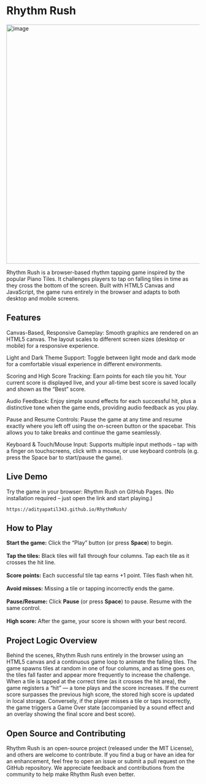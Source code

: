 # Rhythm Rush

<img width="1391" height="623" alt="image" src="https://github.com/user-attachments/assets/1afa5af5-e8c1-4498-be9f-5d6fc921af05" />

Rhythm Rush is a browser-based rhythm tapping game inspired by the popular Piano Tiles. It challenges players to tap on falling tiles in time as they cross the bottom of the screen. Built with HTML5 Canvas and JavaScript, the game runs entirely in the browser and adapts to both desktop and mobile screens.

## Features

Canvas-Based, Responsive Gameplay: Smooth graphics are rendered on an HTML5 canvas. The layout scales to different screen sizes (desktop or mobile) for a responsive experience.

Light and Dark Theme Support: Toggle between light mode and dark mode for a comfortable visual experience in different environments.

Scoring and High Score Tracking: Earn points for each tile you hit. Your current score is displayed live, and your all-time best score is saved locally and shown as the “Best” score.

Audio Feedback: Enjoy simple sound effects for each successful hit, plus a distinctive tone when the game ends, providing audio feedback as you play.

Pause and Resume Controls: Pause the game at any time and resume exactly where you left off using the on-screen button or the spacebar. This allows you to take breaks and continue the game seamlessly.

Keyboard & Touch/Mouse Input: Supports multiple input methods – tap with a finger on touchscreens, click with a mouse, or use keyboard controls (e.g. press the Space bar to start/pause the game).

## Live Demo

Try the game in your browser: Rhythm Rush on GitHub Pages. (No installation required – just open the link and start playing.)

    https://adityapatil343.github.io/RhythmRush/

## How to Play

**Start the game:** Click the “Play” button (or press **Space**) to begin.<br><br>
**Tap the tiles:** Black tiles will fall through four columns. Tap each tile as it crosses the hit line.<br><br>
**Score points:** Each successful tile tap earns +1 point. Tiles flash when hit.<br><br>
**Avoid misses:** Missing a tile or tapping incorrectly ends the game.<br><br>
**Pause/Resume:** Click **Pause** (or press **Space**) to pause. Resume with the same control.<br><br>
**High score:** After the game, your score is shown with your best record.

## Project Logic Overview

Behind the scenes, Rhythm Rush runs entirely in the browser using an HTML5 canvas and a continuous game loop to animate the falling tiles. The game spawns tiles at random in one of four columns, and as time goes on, the tiles fall faster and appear more frequently to increase the challenge. When a tile is tapped at the correct time (as it crosses the hit area), the game registers a “hit” — a tone plays and the score increases. If the current score surpasses the previous high score, the stored high score is updated in local storage. Conversely, if the player misses a tile or taps incorrectly, the game triggers a Game Over state (accompanied by a sound effect and an overlay showing the final score and best score).

## Open Source and Contributing

Rhythm Rush is an open-source project (released under the MIT License), and others are welcome to contribute. If you find a bug or have an idea for an enhancement, feel free to open an issue or submit a pull request on the GitHub repository. We appreciate feedback and contributions from the community to help make Rhythm Rush even better.
